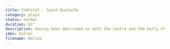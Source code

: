 ```yaml
---
title: Châtelet - Saint-Eustache
category: place
status: normal
duration: 61"
description: Having been described as both the centre and the belly of Paris, the Halles-Saint-Eustache quarter and its successive renovations have been divisive among locals. It serves both a meeting point, a shopping mall, and a place of transit. It is also home to Europe's largest underground metro interchange, connecting eight metro and regional lines over 4 levels.
iden: halles
filename: Halles
---
```

